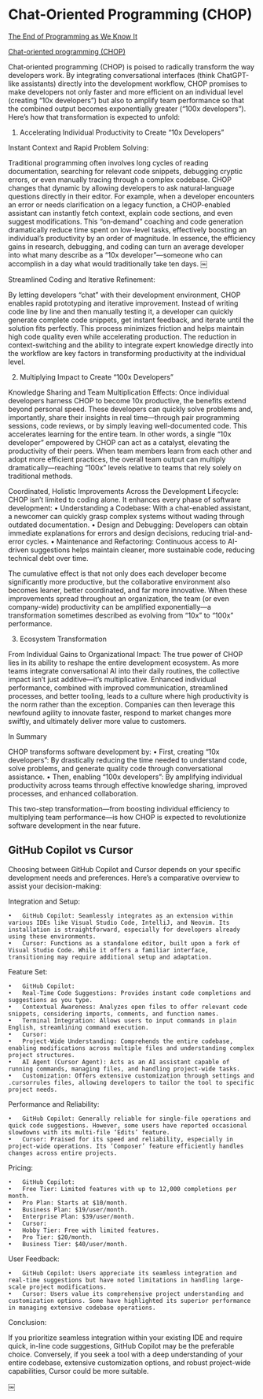 # Chat-Oriented Programming (CHOP)

[The End of Programming as We Know It](https://www.oreilly.com/radar/the-end-of-programming-as-we-know-it/)

[Chat-oriented programming (CHOP)](https://sourcegraph.com/blog/chat-oriented-programming-in-action)


Chat‐oriented programming (CHOP) is poised to radically transform the way developers work. By integrating conversational interfaces (think ChatGPT-like assistants) directly into the development workflow, CHOP promises to make developers not only faster and more efficient on an individual level (creating “10x developers”) but also to amplify team performance so that the combined output becomes exponentially greater (“100x developers”). Here’s how that transformation is expected to unfold:

1. Accelerating Individual Productivity to Create “10x Developers”

Instant Context and Rapid Problem Solving:

Traditional programming often involves long cycles of reading documentation, searching for relevant code snippets, debugging cryptic errors, or even manually tracing through a complex codebase. CHOP changes that dynamic by allowing developers to ask natural‐language questions directly in their editor. For example, when a developer encounters an error or needs clarification on a legacy function, a CHOP-enabled assistant can instantly fetch context, explain code sections, and even suggest modifications. This “on‐demand” coaching and code generation dramatically reduce time spent on low-level tasks, effectively boosting an individual’s productivity by an order of magnitude. In essence, the efficiency gains in research, debugging, and coding can turn an average developer into what many describe as a “10x developer”—someone who can accomplish in a day what would traditionally take ten days.
￼

Streamlined Coding and Iterative Refinement:

By letting developers “chat” with their development environment, CHOP enables rapid prototyping and iterative improvement. Instead of writing code line by line and then manually testing it, a developer can quickly generate complete code snippets, get instant feedback, and iterate until the solution fits perfectly. This process minimizes friction and helps maintain high code quality even while accelerating production. The reduction in context-switching and the ability to integrate expert knowledge directly into the workflow are key factors in transforming productivity at the individual level.

2. Multiplying Impact to Create “100x Developers”

Knowledge Sharing and Team Multiplication Effects:
Once individual developers harness CHOP to become 10x productive, the benefits extend beyond personal speed. These developers can quickly solve problems and, importantly, share their insights in real time—through pair programming sessions, code reviews, or by simply leaving well-documented code. This accelerates learning for the entire team. In other words, a single “10x developer” empowered by CHOP can act as a catalyst, elevating the productivity of their peers. When team members learn from each other and adopt more efficient practices, the overall team output can multiply dramatically—reaching “100x” levels relative to teams that rely solely on traditional methods.

Coordinated, Holistic Improvements Across the Development Lifecycle:
CHOP isn’t limited to coding alone. It enhances every phase of software development:
	•	Understanding a Codebase: With a chat-enabled assistant, a newcomer can quickly grasp complex systems without wading through outdated documentation.
	•	Design and Debugging: Developers can obtain immediate explanations for errors and design decisions, reducing trial-and-error cycles.
	•	Maintenance and Refactoring: Continuous access to AI-driven suggestions helps maintain cleaner, more sustainable code, reducing technical debt over time.

The cumulative effect is that not only does each developer become significantly more productive, but the collaborative environment also becomes leaner, better coordinated, and far more innovative. When these improvements spread throughout an organization, the team (or even company-wide) productivity can be amplified exponentially—a transformation sometimes described as evolving from “10x” to “100x” performance.

3. Ecosystem Transformation

From Individual Gains to Organizational Impact:
The true power of CHOP lies in its ability to reshape the entire development ecosystem. As more teams integrate conversational AI into their daily routines, the collective impact isn’t just additive—it’s multiplicative. Enhanced individual performance, combined with improved communication, streamlined processes, and better tooling, leads to a culture where high productivity is the norm rather than the exception. Companies can then leverage this newfound agility to innovate faster, respond to market changes more swiftly, and ultimately deliver more value to customers.

In Summary

CHOP transforms software development by:
	•	First, creating “10x developers”: By drastically reducing the time needed to understand code, solve problems, and generate quality code through conversational assistance.
	•	Then, enabling “100x developers”: By amplifying individual productivity across teams through effective knowledge sharing, improved processes, and enhanced collaboration.

This two-step transformation—from boosting individual efficiency to multiplying team performance—is how CHOP is expected to revolutionize software development in the near future.

## GitHub Copilot vs Cursor


Choosing between GitHub Copilot and Cursor depends on your specific development needs and preferences. Here’s a comparative overview to assist your decision-making:

Integration and Setup:

	•	GitHub Copilot: Seamlessly integrates as an extension within various IDEs like Visual Studio Code, IntelliJ, and Neovim. Its installation is straightforward, especially for developers already using these environments.
	•	Cursor: Functions as a standalone editor, built upon a fork of Visual Studio Code. While it offers a familiar interface, transitioning may require additional setup and adaptation.

Feature Set:

	•	GitHub Copilot:
	•	Real-Time Code Suggestions: Provides instant code completions and suggestions as you type.
	•	Contextual Awareness: Analyzes open files to offer relevant code snippets, considering imports, comments, and function names.
	•	Terminal Integration: Allows users to input commands in plain English, streamlining command execution.
	•	Cursor:
	•	Project-Wide Understanding: Comprehends the entire codebase, enabling modifications across multiple files and understanding complex project structures.
	•	AI Agent (Cursor Agent): Acts as an AI assistant capable of running commands, managing files, and handling project-wide tasks.
	•	Customization: Offers extensive customization through settings and .cursorrules files, allowing developers to tailor the tool to specific project needs.

Performance and Reliability:

	•	GitHub Copilot: Generally reliable for single-file operations and quick code suggestions. However, some users have reported occasional slowdowns with its multi-file ‘Edits’ feature.
	•	Cursor: Praised for its speed and reliability, especially in project-wide operations. Its ‘Composer’ feature efficiently handles changes across entire projects.

Pricing:

	•	GitHub Copilot:
	•	Free Tier: Limited features with up to 12,000 completions per month.
	•	Pro Plan: Starts at $10/month.
	•	Business Plan: $19/user/month.
	•	Enterprise Plan: $39/user/month.
	•	Cursor:
	•	Hobby Tier: Free with limited features.
	•	Pro Tier: $20/month.
	•	Business Tier: $40/user/month.

User Feedback:

	•	GitHub Copilot: Users appreciate its seamless integration and real-time suggestions but have noted limitations in handling large-scale project modifications.
	•	Cursor: Users value its comprehensive project understanding and customization options. Some have highlighted its superior performance in managing extensive codebase operations.

Conclusion:

If you prioritize seamless integration within your existing IDE and require quick, in-line code suggestions, GitHub Copilot may be the preferable choice. Conversely, if you seek a tool with a deep understanding of your entire codebase, extensive customization options, and robust project-wide capabilities, Cursor could be more suitable.


￼



